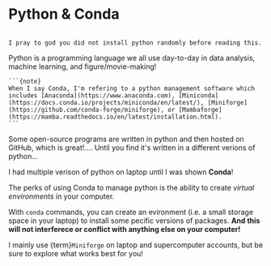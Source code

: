 # Python & Conda

```{danger}

I pray to god you did not install python randomly before reading this.

```

Python is a programming language we all use day-to-day in data analysis, machine learning, and figure/movie-making!

````{margin}
```{note}
When I say Conda, I'm refering to a python management software which includes [Anaconda](https://www.anaconda.com), [Miniconda](https://docs.conda.io/projects/miniconda/en/latest/), [Miniforge](https://github.com/conda-forge/miniforge), or [Mambaforge](https://mamba.readthedocs.io/en/latest/installation.html).
```
````

Some open-source programs are written in python and then hosted on GitHub, which is great!.... Until you find it's written in a different verions of python...

I had multiple verison of python on laptop until I was shown **Conda**!

The perks of using Conda to manage python is the ability to create *virtual environments* in your computer.

With `conda` commands, you can create an evironment (i.e. a small storage space in your laptop) to install some pecific versions of packages. **And this will not interferece or conflict with anything else on your computer!**

I mainly use {term}`Miniforge` on laptop and supercomputer accounts, but be sure to explore what works best for you!
